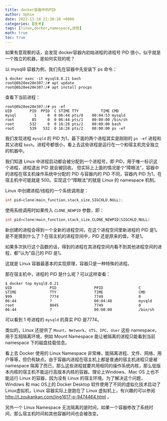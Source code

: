 ```yaml
---
title: docker容器中的PID
author: Uphie
date: 2022-11-18 21:30:20 +0800
categories: [技术]
tags: [linux,docker,namespace,进程]
math: true
toc: true
---
```

如果有意观察的话，会发现 docker容器内初始进程的进程号 PID 很小，似乎就是一个独立的机器，是如何实现的呢？

以 mysql8 容器为例，我们先在容器中先安装下 ps 命令：
```cosole
$ docker exec -it mysql8.0.21 bash
root@8b28ee20e307:/# apt update
root@8b28ee20e307:/# apt install procps
```

查看下当前进程：
```console
root@8b28ee20e307:/# ps -ef
UID        PID  PPID  C STIME TTY          TIME CMD
mysql        1     0  0 06:44 pts/0    00:04:53 mysqld
root        85     0  0 06:44 pts/1    00:00:00 /bin/sh
root       532     0  0 16:28 pts/2    00:00:00 bash
root       539   532  0 16:28 pts/2    00:00:00 ps -ef
```

我们发现进程 `mysqld` 的 PID 为1，最下面的两个进程其实是刚刚的 `ps -ef` 进程和其父进程 `bash`。进程号都很小，看上去这些进程是运行在一个和宿主机完全独立的机器中。

我们知道 Linux 中进程启动都会被分配到一个进程号，即 PID，用于唯一标识这个进程，进程退出 PID 就会被回收。 但实际上上面的情况是个“障眼法”，容器中的进程在宿主机操作系统中分配的 PID 与容器内的 PID 不同，容器内 PID 为1，在宿主机中可能就是 500。实现这个“障眼法”的就是 Linux 的 namespace 机制。

Linux 中创建进程/线程的一个系统调用是：
```C
int pid=clone(main_function,stack_size,SIGCHLD,NULL);
```
使用系统调用时如果传入 `CLONE_NEWPID` 参数，即：
```C
int pid=clone(main_function,stack_size,CLONE_NEWPID|SIGCHLD,NULL)
```
新创建的进程会得到一个全新的进程空间，在这个进程空间里新进程的 PID 是1。是不是猜到什么了？在宿主机的进程空间中，PID 还是原来的值，不是1。

如果多次执行这个函数的话，得到的进程在其进程空间内看不到其他进程空间的进程，都“认为”自己的 PID 是1。

这就是 Linux 容器最基本的实现原理，容器只是一种特殊的进程。

那在宿主机中，进程的 PID 是什么呢？可以这样查看：
```console
$ docker top mysql8.0.21
UID                 PID                 PPID                C                   STIME               TTY                 TIME                CMD
999                 7774                7749                0                   06:44               ?                   00:04:48            mysqld
root                8045                7749                0                   06:44               ?                   00:00:00            /bin/sh
```
可以看到 1 号进程的 `mysqld` 的真实 PID 是7774。

类似的，Linux 还提供了 `Mount`、`Network`、`UTS`、`IPC`、`User` 这些 namespace，用于互相隔离环境，例如 Mount Namespace 能让被隔离的进程只能看到当前 namespace 下的磁盘挂载信息。

看上去 Docker 使用的 Linux Namespace 非常棒，能隔离进程、文件、网络、用户等等，但仍有缺点。由于容器内进程在宿主机上都是普通的宿主机进程只是被 namespace 隔离了而已，那么这些进程就要共用相同的操作系统内核，那么低版本内核的宿主机不能运行高版本内核的容器。理论上Windows、Mac OS 上也不能运行 Linux 的容器，因为没有 Linux 的宿主环境。为了解决这个问题，Windows 和 mac OS上的 Docker Desktop 软件使用了不同的虚拟化技术启动了Linux虚拟机，Linux 容器实际上是跑在了 Linux 虚拟机上，有兴趣的可以参阅 http://t.zoukankan.com/jing1617-p-9474464.html 。

另外一个 Linux Namespace 无法隔离的是时间，如果一个容器修改了系统时间，那么宿主机时间和其他容器时间也会被改变。